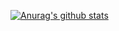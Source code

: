 [![Anurag's github stats](https://github-readme-stats.vercel.app/api?username=noa4021J)](https://github.com/anuraghazra/github-readme-stats)

